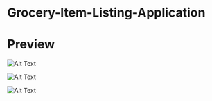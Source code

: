 # Grocery-Item-Listing-Application


# Preview
![Alt Text](https://github.com/kimaurellano/Grocery-Item-Listing-Application/blob/kotlin-dev/Preview/ProductList.PNG)

![Alt Text](https://github.com/kimaurellano/Grocery-Item-Listing-Application/blob/kotlin-dev/Preview/ProductList.PNG)

![Alt Text](https://github.com/kimaurellano/Grocery-Item-Listing-Application/blob/kotlin-dev/Preview/Exit.PNG)
